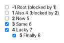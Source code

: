 * [ ] **-1** Root (blocked by **1**)
* [ ] **1** Also 4 (blocked by **2**)
* [ ] **2** Now 5
* [x] **3** Same 6
* [x] **4** Lucky 7
  * [x] **5** Finally 8
